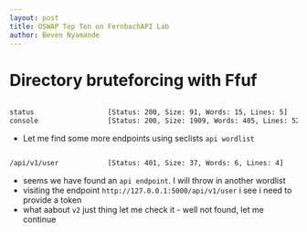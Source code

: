 ```yaml
---
layout: post
title: OSWAP Top Ten on FernbachAPI Lab
author: Beven Nyamande 
---
```


# Directory bruteforcing with Ffuf

```bash

status                  [Status: 200, Size: 91, Words: 15, Lines: 5]
console                 [Status: 200, Size: 1909, Words: 405, Lines: 52]
```
- Let me find some more endpoints using seclists `api wordlist`

```bash

/api/v1/user            [Status: 401, Size: 37, Words: 6, Lines: 4]

```

- seems we have found an `api endpoint`. I will throw in another wordlist
- visiting the endpoint `http://127.0.0.1:5000/api/v1/user` i see i need to provide a token
- what aabout `v2` just thing let me check it - well not found, let me continue 